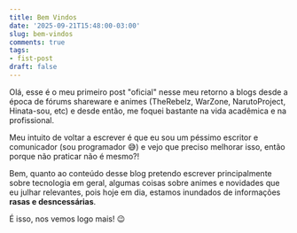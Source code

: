 ```yaml
---
title: Bem Vindos
date: '2025-09-21T15:48:00-03:00'
slug: bem-vindos
comments: true
tags:
- fist-post
draft: false
---
```


Olá, esse é o meu primeiro post "oficial" nesse meu retorno a blogs desde a época de fórums shareware e animes (TheRebelz, WarZone, NarutoProject, Hinata-sou, etc) e desde então, me foquei bastante na vida acadêmica e na profissional.

Meu intuito de voltar a escrever é que eu sou um péssimo escritor e comunicador (sou programador 😅) e vejo que preciso melhorar isso, então porque não praticar não é mesmo?!

Bem, quanto ao conteúdo desse blog pretendo escrever principalmente sobre tecnologia em geral, algumas coisas sobre animes e novidades que eu julhar relevantes, pois hoje em dia, estamos inundados de informações **rasas e desncessárias**.

É isso, nos vemos logo mais! 😉